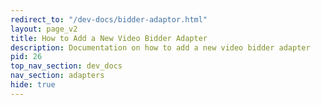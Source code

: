 ```yaml
---
redirect_to: "/dev-docs/bidder-adaptor.html"
layout: page_v2
title: How to Add a New Video Bidder Adapter
description: Documentation on how to add a new video bidder adapter
pid: 26
top_nav_section: dev_docs
nav_section: adapters
hide: true
---
```

